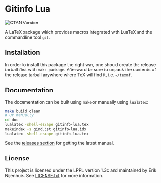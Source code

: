 # Gitinfo Lua
![CTAN Version](https://img.shields.io/ctan/v/gitinfo-lua)

A LaTeX package which provides macros integrated with LuaTeX and the commandline tool `git`.

## Installation
In order to install this package the right way, one should create the release tarball first with `make package`.
Afterward be sure to unpack the contents of the release tarball anywhere where TeX will find it, i.e. `~/texmf`.

## Documentation
The documentation can be built using `make` or manually using `lualatex`:
```bash
make build clean
# Or manually
cd doc
lualatex -shell-escape gitinfo-lua.tex
makeindex -s gind.ist gitinfo-lua.idx
lualatex -shell-escape gitinfo-lua.tex
```

See the [releases section](https://github.com/Xerdi/gitinfo-lua/releases) for getting the latest manual.

## License
This project is licensed under the LPPL version 1.3c and maintained by Erik Nijenhuis.
See [LICENSE.txt](LICENSE.txt) for more information.
